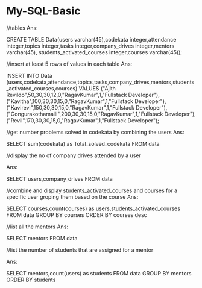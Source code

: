 # My-SQL-Basic

//tables 
Ans:

CREATE TABLE Data(users varchar(45),codekata integer,attendance integer,topics integer,tasks integer,company_drives integer,mentors varchar(45), students_activated_courses integer,courses varchar(45));

//insert at least 5 rows of values in each table
Ans:

INSERT INTO Data (users,codekata,attendance,topics,tasks,company_drives,mentors,students_activated_courses,courses) VALUES ("Ajith Revildo",50,30,30,12,0,"RagavKumar",1,"Fullstack Developer"), ("Kavitha",100,30,30,15,0,"RagavKumar",1,"Fullstack Developer"), 
("Kavirevi",150,30,30,15,0,"RagavKumar",1,"Fullstack Developer"),
("Gongurakothamalli",200,30,30,15,0,"RagavKumar",1,"Fullstack Developer"),
("Revil",170,30,30,15,0,"RagavKumar",1,"Fullstack Developer");

//get number problems solved in codekata by combining the users
Ans:

SELECT sum(codekata) as Total_solved_codekata FROM data

//display the no of company drives attended by a user

Ans:

SELECT users,company_drives FROM data

//combine and display students_activated_courses and courses for a specific user groping them based on the course
Ans:

SELECT courses,count(courses) as users,students_activated_courses FROM data GROUP BY courses ORDER BY courses desc

//list all the mentors
Ans:

SELECT mentors FROM data

//list the number of students that are assigned for a mentor

Ans:

SELECT mentors,count(users) as students FROM data GROUP BY mentors ORDER BY students
